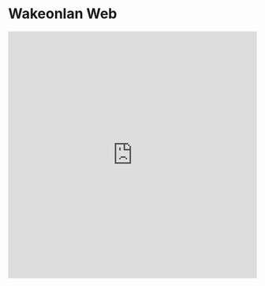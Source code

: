 # Wakeonlan Web

<iframe width="100%" height="500" src="https://www.youtube.com/embed/tdLDhOuIWwU" title="WOL Web - WakeOnLan in one click" frameborder="0" allow="accelerometer; autoplay; clipboard-write; encrypted-media; gyroscope; picture-in-picture; web-share" allowfullscreen></iframe>